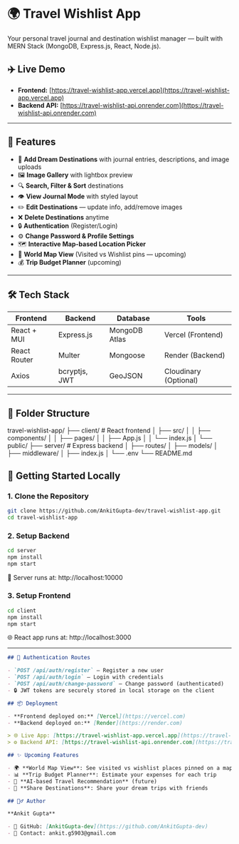 # 🌍 Travel Wishlist App

Your personal travel journal and destination wishlist manager — built with MERN Stack (MongoDB, Express.js, React, Node.js).

## ✈️ Live Demo

- **Frontend:** [https://travel-wishlist-app.vercel.app](https://travel-wishlist-app.vercel.app)
- **Backend API:** [https://travel-wishlist-api.onrender.com](https://travel-wishlist-api.onrender.com)

---

## 📸 Features

- 🧭 **Add Dream Destinations** with journal entries, descriptions, and image uploads
- 🖼️ **Image Gallery** with lightbox preview
- 🔍 **Search, Filter & Sort** destinations
- 👁️ **View Journal Mode** with styled layout
- ✏️ **Edit Destinations** — update info, add/remove images
- ❌ **Delete Destinations** anytime
- 🔒 **Authentication** (Register/Login)
- ⚙️ **Change Password & Profile Settings**
- 🗺️ **Interactive Map-based Location Picker**
- 📍 **World Map View** (Visited vs Wishlist pins — upcoming)
- 💰 **Trip Budget Planner** (upcoming)

---

## 🛠️ Tech Stack

| Frontend       | Backend      | Database       | Tools                |
|----------------|--------------|----------------|----------------------|
| React + MUI    | Express.js   | MongoDB Atlas  | Vercel (Frontend)    |
| React Router   | Multer       | Mongoose       | Render (Backend)     |
| Axios          | bcryptjs, JWT| GeoJSON        | Cloudinary (Optional)|

---

## 📁 Folder Structure

travel-wishlist-app/
├── client/ # React frontend
│ ├── src/
│ │ ├── components/
│ │ ├── pages/
│ │ ├── App.js
│ │ └── index.js
│ └── public/
├── server/ # Express backend
│ ├── routes/
│ ├── models/
│ ├── middleware/
│ ├── index.js
│ └── .env
└── README.md

## 🚀 Getting Started Locally

### 1. Clone the Repository

```bash
git clone https://github.com/AnkitGupta-dev/travel-wishlist-app.git
cd travel-wishlist-app
```

### 2. Setup Backend

```bash
cd server
npm install
npm start
```
🔗 Server runs at: http://localhost:10000

### 3. Setup Frontend

```bash
cd client
npm install
npm start
```
🌐 React app runs at: http://localhost:3000


---

```markdown
## 🔐 Authentication Routes

- `POST /api/auth/register` – Register a new user
- `POST /api/auth/login` – Login with credentials
- `POST /api/auth/change-password` – Change password (authenticated)
- 🔒 JWT tokens are securely stored in local storage on the client

## 📦 Deployment

- **Frontend deployed on:** [Vercel](https://vercel.com)
- **Backend deployed on:** [Render](https://render.com)

> 🌐 Live App: [https://travel-wishlist-app.vercel.app](https://travel-wishlist-app.vercel.app)  
> ⚙️ Backend API: [https://travel-wishlist-api.onrender.com](https://travel-wishlist-api.onrender.com)

## ✨ Upcoming Features

- 🌍 **World Map View**: See visited vs wishlist places pinned on a map
- 📊 **Trip Budget Planner**: Estimate your expenses for each trip
- 🧠 **AI-based Travel Recommendation** (future)
- 📨 **Share Destinations**: Share your dream trips with friends

## 🙋‍♂️ Author

**Ankit Gupta**

- 🔗 GitHub: [AnkitGupta-dev](https://github.com/AnkitGupta-dev)
- 📧 Contact: ankit.g5903@gmail.com